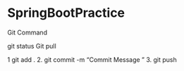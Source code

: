 # SpringBootPractice


Git Command 

git status 
Git pull 

1   git add .
2.  git commit -m “Commit Message ”
3.  git push 


